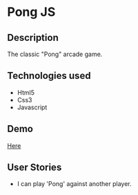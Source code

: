 <h1>Pong JS</h1>
<h2>Description</h2>
<p>The classic "Pong" arcade game.</p>
<h2>Technologies used</h2>
<ul>
	<li>Html5</li>
	<li>Css3</li>
	<li>Javascript</li>
</ul>
<h2>Demo</h2>
<p><a href="https://marcomaz.github.io/pong-js/" target="_blank">Here</a></p>
<h2>User Stories</h2>
<ul>
	<li>I can play 'Pong' against another player.</li>
</ul>